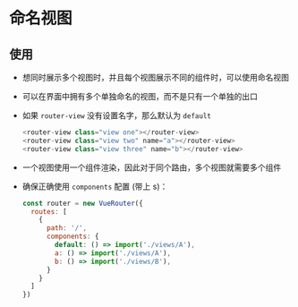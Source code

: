 # 命名视图

## 使用

+ 想同时展示多个视图时，并且每个视图展示不同的组件时，可以使用命名视图

+ 可以在界面中拥有多个单独命名的视图，而不是只有一个单独的出口

+ 如果 `router-view` 没有设置名字，那么默认为 `default`

    ```js
    <router-view class="view one"></router-view>
    <router-view class="view two" name="a"></router-view>
    <router-view class="view three" name="b"></router-view>
    ```

+ 一个视图使用一个组件渲染，因此对于同个路由，多个视图就需要多个组件

+ 确保正确使用 `components` 配置 (带上 s)：

  ```js
  const router = new VueRouter({
    routes: [
      {
        path: '/',
        components: {
          default: () => import('./views/A'),
          a: () => import('./views/A'),
          b: () => import('./views/B'),
        }
      }
    ]
  })
  ```
